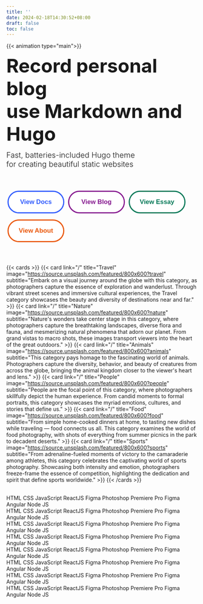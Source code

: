 ```yaml
---
title: ''
date: 2024-02-18T14:30:52+08:00
draft: false
toc: false
---
```


{{< animation type="main">}}

<font style="font-size:50px;font-weight:bold;line-height:1.2;">Record personal blog<br> use Markdown and Hugo<br></font>

<font style="font-size:20px;font-weight:270">Fast, batteries-included Hugo theme<br>
for creating beautiful static websites<br></font>

<div>
    <style>
        .btn-container {
            margin-top: 50px;
            margin-bottom: 50px;
        }
        .btn-container .btn {
            display: inline-block;
            margin: 8px 3px;
        }
        .primary-button {
            width: 150px;
            height: 60px;
            color: #315cfd;
            border: 3px solid #315cfd;
            border-radius: 33px;
            transition: all 0.3s;
            cursor: pointer;
            background: white;
            font-size: 1.2em;
            font-weight: 550;
            font-family: 'Montserrat', sans-serif;
        }
        .primary-button:hover {
            background: #315cfd;
            color: white;
            font-size: 1.3em;
        }
        /**/
        .second-button {
            width: 150px;
            height: 60px;
            color: #86198f;
            border: 3px solid #86198f;
            border-radius: 33px;
            transition: all 0.3s;
            cursor: pointer;
            background: white;
            font-size: 1.2em;
            font-weight: 550;
            font-family: 'Montserrat', sans-serif;
        }
        .second-button:hover {
            background: #86198f;
            color: white;
            font-size: 1.3em;
        }
        /**/
        /**/
        .third-button {
            width: 150px;
            height: 60px;
            color: #047857;
            border: 3px solid #047857;
            border-radius: 33px;
            transition: all 0.3s;
            cursor: pointer;
            background: white;
            font-size: 1.2em;
            font-weight: 550;
            font-family: 'Montserrat', sans-serif;
        }
        .third-button:hover {
            background: #047857;
            color: white;
            font-size: 1.3em;
        }
        /**/
        .fourth-button {
            width: 150px;
            height: 60px;
            color: #ea580c;
            border: 3px solid #ea580c;
            border-radius: 33px;
            transition: all 0.3s;
            cursor: pointer;
            background: white;
            font-size: 1.2em;
            font-weight: 550;
            font-family: 'Montserrat', sans-serif;
        }
        .fourth-button:hover {
            background: #ea580c;
            color: white;
            font-size: 1.3em;
        }
        /**/
    </style>
    <div class="btn-container">
        <div class="btn"><button class="primary-button" onclick="skip('docs')">View Docs</button></div>
        <div class="btn"><button class="second-button" onclick="skip('blog')">View Blog</button></div>
        <div class="btn"><button class="third-button" onclick="skip('essay')">View Essay</button></div>
        <div class="btn"><button class="fourth-button" onclick="skip('about')">View About</button></div>
    </div>
    <script>
        function skip(path) {
            window.location.href = "/" + path
        }
    </script>
</div>

{{< cards >}}
    {{< card link="/" title="Travel" image="https://source.unsplash.com/featured/800x600?travel" subtitle="Embark on a visual journey around the globe with this category, as photographers capture the essence of exploration and wanderlust. Through vibrant street scenes and immersive cultural experiences, the Travel category showcases the beauty and diversity of destinations near and far." >}}
    {{< card link="/" title="Nature" image="https://source.unsplash.com/featured/800x600?nature" subtitle="Nature's wonders take center stage in this category, where photographers capture the breathtaking landscapes, diverse flora and fauna, and mesmerizing natural phenomena that adorn our planet. From grand vistas to macro shots, these images transport viewers into the heart of the great outdoors." >}}
    {{< card link="/" title="Animals" image="https://source.unsplash.com/featured/800x600?animals" subtitle="This category pays homage to the fascinating world of animals. Photographers capture the diversity, behavior, and beauty of creatures from across the globe, bringing the animal kingdom closer to the viewer's heart and lens." >}}
    {{< card link="/" title="People" image="https://source.unsplash.com/featured/800x600?people" subtitle="People are the focal point of this category, where photographers skillfully depict the human experience. From candid moments to formal portraits, this category showcases the myriad emotions, cultures, and stories that define us." >}}
    {{< card link="/" title="Food" image="https://source.unsplash.com/featured/800x600?food" subtitle="From simple home-cooked dinners at home, to tasting new dishes while traveling — food connects us all. This category examines the world of food photography, with shots of everything from summer picnics in the park to decadent deserts." >}}
    {{< card link="/" title="Sports" image="https://source.unsplash.com/featured/800x600?sports" subtitle="From adrenaline-fueled moments of victory to the camaraderie among athletes, this category celebrates the captivating world of sports photography. Showcasing both intensity and emotion, photographers freeze-frame the essence of competition, highlighting the dedication and spirit that define sports worldwide." >}}
{{< /cards >}}

<br>
<!-- {{< icon "hugo-full" >}} -->


<!DOCTYPE html>
<html lang="en">

<head>
    <meta charset="UTF-8">
    <meta name="viewport" content="width=device-width, initial-scale=1.0">
    <title>Infinite Scroll</title>
    <link rel="stylesheet" href="styles.css">
</head>

<body>
    <div class="scroll" style="--time:20s">
        <div>
            <span>HTML</span>
            <span>CSS</span>
            <span>JavaScript</span>
            <span>ReactJS</span>
            <span>Figma</span>
            <span>Photoshop</span>
            <span>Premiere Pro</span>
            <span>Figma</span>
            <span>Angular</span>
            <span>Node JS</span>
        </div>
        <div>
            <span>HTML</span>
            <span>CSS</span>
            <span>JavaScript</span>
            <span>ReactJS</span>
            <span>Figma</span>
            <span>Photoshop</span>
            <span>Premiere Pro</span>
            <span>Figma</span>
            <span>Angular</span>
            <span>Node JS</span>
        </div>
    </div>
    <div class="scroll" style="--time:30s">
        <div>
            <span>HTML</span>
            <span>CSS</span>
            <span>JavaScript</span>
            <span>ReactJS</span>
            <span>Figma</span>
            <span>Photoshop</span>
            <span>Premiere Pro</span>
            <span>Figma</span>
            <span>Angular</span>
            <span>Node JS</span>
        </div>
        <div>
            <span>HTML</span>
            <span>CSS</span>
            <span>JavaScript</span>
            <span>ReactJS</span>
            <span>Figma</span>
            <span>Photoshop</span>
            <span>Premiere Pro</span>
            <span>Figma</span>
            <span>Angular</span>
            <span>Node JS</span>
        </div>
    </div>
    <div class="scroll" style="--time:25s">
        <div>
            <span>HTML</span>
            <span>CSS</span>
            <span>JavaScript</span>
            <span>ReactJS</span>
            <span>Figma</span>
            <span>Photoshop</span>
            <span>Premiere Pro</span>
            <span>Figma</span>
            <span>Angular</span>
            <span>Node JS</span>
        </div>
        <div>
            <span>HTML</span>
            <span>CSS</span>
            <span>JavaScript</span>
            <span>ReactJS</span>
            <span>Figma</span>
            <span>Photoshop</span>
            <span>Premiere Pro</span>
            <span>Figma</span>
            <span>Angular</span>
            <span>Node JS</span>
        </div>
    </div>
    <div class="scroll" style="--time:40s">
        <div>
            <span>HTML</span>
            <span>CSS</span>
            <span>JavaScript</span>
            <span>ReactJS</span>
            <span>Figma</span>
            <span>Photoshop</span>
            <span>Premiere Pro</span>
            <span>Figma</span>
            <span>Angular</span>
            <span>Node JS</span>
        </div>
        <div>
            <span>HTML</span>
            <span>CSS</span>
            <span>JavaScript</span>
            <span>ReactJS</span>
            <span>Figma</span>
            <span>Photoshop</span>
            <span>Premiere Pro</span>
            <span>Figma</span>
            <span>Angular</span>
            <span>Node JS</span>
        </div>
    </div>
    <div class="scroll imgBox" style="--time:25s">
        <div>
            <img src="./images/html.png" alt="">
            <img src="./images/css.png" alt="">
            <img src="./images/js.png" alt="">
            <img src="./images/React.png" alt="">
            <img src="./images/angular.png" alt="">
            <img src="./images/figma.png" alt="">
            <img src="./images/photoshop.png" alt="">
            <img src="./images/mui.png" alt="">
            <img src="./images/tailwind.png" alt="">
            <img src="./images/premierePro.png" alt="">
        </div>
        <div>
            <img src="./images/html.png" alt="">
            <img src="./images/css.png" alt="">
            <img src="./images/js.png" alt="">
            <img src="./images/React.png" alt="">
            <img src="./images/angular.png" alt="">
            <img src="./images/figma.png" alt="">
            <img src="./images/photoshop.png" alt="">
            <img src="./images/mui.png" alt="">
            <img src="./images/tailwind.png" alt="">
            <img src="./images/premierePro.png" alt="">
        </div>
    </div>
</body>
</html>